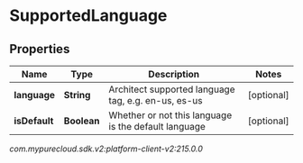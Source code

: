# SupportedLanguage


## Properties

| Name | Type | Description | Notes |
| ------------ | ------------- | ------------- | ------------- |
| **language** | **String** | Architect supported language tag, e.g. en-us, es-us |  [optional] |
| **isDefault** | **Boolean** | Whether or not this language is the default language |  [optional] |




_com.mypurecloud.sdk.v2:platform-client-v2:215.0.0_
